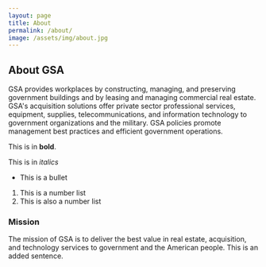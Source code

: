 ```yaml
---
layout: page
title: About
permalink: /about/
image: /assets/img/about.jpg
---
```


## About GSA

GSA provides workplaces by constructing, managing, and preserving government buildings and by leasing and managing commercial real estate. GSA's acquisition solutions offer private sector professional services, equipment, supplies, telecommunications, and information technology to government organizations and the military. GSA policies promote management best practices and efficient government operations.

This is in **bold**.

This is in _italics_

* This is a bullet

1. This is a number list
2. This is also a number list

### Mission

The mission of GSA is to deliver the best value in real estate, acquisition, and technology services to government and the American people. This is an added sentence.
